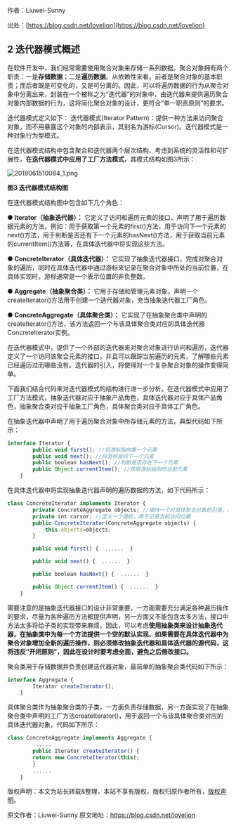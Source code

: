 

  
作者：Liuwei-Sunny

出处：[https://blog.csdn.net/lovelion](https://blog.csdn.net/lovelion)

## 2 迭代器模式概述

在软件开发中，我们经常需要使用聚合对象来存储一系列数据。聚合对象拥有两个职责：一是**存储数据**；二是**遍历数据**。从依赖性来看，前者是聚合对象的基本职责；而后者既是可变化的，又是可分离的。因此，可以将遍历数据的行为从聚合对象中分离出来，封装在一个被称之为“迭代器”的对象中，由迭代器来提供遍历聚合对象内部数据的行为，这将简化聚合对象的设计，更符合“单一职责原则”的要求。

迭代器模式定义如下：
迭代器模式(Iterator Pattern)：提供一种方法来访问聚合对象，而不用暴露这个对象的内部表示，其别名为游标(Cursor)。迭代器模式是一种对象行为型模式。

在迭代器模式结构中包含聚合和迭代器两个层次结构，考虑到系统的灵活性和可扩展性，**在迭代器模式中应用了工厂方法模式**，其模式结构如图3所示：

![2019061510084_1.png](https://gitee.com/hezhiyuan007/java-study/raw/master/images/DesignMode2/3a43502c-bc52-4b0e-893b-131954fd658f.png)

**图3 迭代器模式结构图**

在迭代器模式结构图中包含如下几个角色：

**● Iterator（抽象迭代器）：** 它定义了访问和遍历元素的接口，声明了用于遍历数据元素的方法，例如：用于获取第一个元素的first()方法，用于访问下一个元素的next()方法，用于判断是否还有下一个元素的hasNext()方法，用于获取当前元素的currentItem()方法等，在具体迭代器中将实现这些方法。

**● ConcreteIterator（具体迭代器）：** 它实现了抽象迭代器接口，完成对聚合对象的遍历，同时在具体迭代器中通过游标来记录在聚合对象中所处的当前位置，在具体实现时，游标通常是一个表示位置的非负整数。

**● Aggregate（抽象聚合类）：** 它用于存储和管理元素对象，声明一个createIterator()方法用于创建一个迭代器对象，充当抽象迭代器工厂角色。

**● ConcreteAggregate（具体聚合类）：** 它实现了在抽象聚合类中声明的createIterator()方法，该方法返回一个与该具体聚合类对应的具体迭代器ConcreteIterator实例。

在迭代器模式中，提供了一个外部的迭代器来对聚合对象进行访问和遍历，迭代器定义了一个访问该聚合元素的接口，并且可以跟踪当前遍历的元素，了解哪些元素已经遍历过而哪些没有。迭代器的引入，将使得对一个复杂聚合对象的操作变得简单。

下面我们结合代码来对迭代器模式的结构进行进一步分析。在迭代器模式中应用了工厂方法模式，抽象迭代器对应于抽象产品角色，具体迭代器对应于具体产品角色，抽象聚合类对应于抽象工厂角色，具体聚合类对应于具体工厂角色。

在抽象迭代器中声明了用于遍历聚合对象中所存储元素的方法，典型代码如下所示：

```js 
interface Iterator {
        public void first(); //将游标指向第一个元素
        public void next(); //将游标指向下一个元素
        public boolean hasNext(); //判断是否存在下一个元素
        public Object currentItem(); //获取游标指向的当前元素
    }
```

在具体迭代器中将实现抽象迭代器声明的遍历数据的方法，如下代码所示：


```js 
class ConcreteIterator implements Iterator {
        private ConcreteAggregate objects; //维持一个对具体聚合对象的引用，以便于访问存储在聚合对象中的数据
        private int cursor; //定义一个游标，用于记录当前访问位置
        public ConcreteIterator(ConcreteAggregate objects) {
            this.objects=objects;
        }

        public void first() {  ......  }

        public void next() {  ......  }

        public boolean hasNext() {  ......  }

        public Object currentItem() {  ......  }
    }
```

需要注意的是抽象迭代器接口的设计非常重要，一方面需要充分满足各种遍历操作的要求，尽量为各种遍历方法都提供声明，另一方面又不能包含太多方法，接口中方法太多将给子类的实现带来麻烦。因此，可以考虑**使用抽象类来设计抽象迭代器，在抽象类中为每一个方法提供一个空的默认实现**。**如果需要在具体迭代器中为聚合对象增加全新的遍历操作，则必须修改抽象迭代器和具体迭代器的源代码，这将违反“开闭原则”，因此在设计时要考虑全面，避免之后修改接口。**

聚合类用于存储数据并负责创建迭代器对象，最简单的抽象聚合类代码如下所示：

```js 
interface Aggregate {
        Iterator createIterator();
    }
```

具体聚合类作为抽象聚合类的子类，一方面负责存储数据，另一方面实现了在抽象聚合类中声明的工厂方法createIterator()，用于返回一个与该具体聚合类对应的具体迭代器对象，代码如下所示：


```js 
class ConcreteAggregate implements Aggregate {
        ......
        public Iterator createIterator() {
        return new ConcreteIterator(this);
        }
        ......
    }
```
  
版权声明：本文为站长转载&整理，本站不享有版权，版权归原作者所有，[版权声明](https://gitee.com/hezhiyuan007/java-notes/raw/master/disclaimer.md)。




原文作者：Liuwei-Sunny 原文地址：https://blog.csdn.net/lovelion